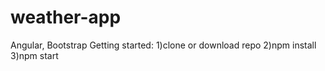 # weather-app
Angular, Bootstrap
Getting started:
1)clone or download repo
2)npm install
3)npm start
